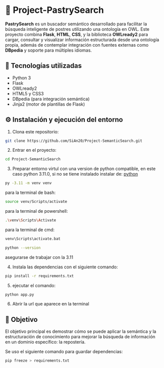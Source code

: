 # 🍰 Project-PastrySearch

**PastrySearch** es un buscador semántico desarrollado para facilitar la búsqueda inteligente de postres utilizando una ontología en OWL. Este proyecto combina **Flask**, **HTML**, **CSS**, y la biblioteca **OWLready2** para cargar, consultar y visualizar información estructurada desde una ontología propia, además de contemplar integración con fuentes externas como **DBpedia** y soporte para múltiples idiomas.

## 🧰 Tecnologías utilizadas

- Python 3
- Flask
- OWLready2
- HTML5 y CSS3
- DBpedia (para integración semántica)
- Jinja2 (motor de plantillas de Flask)

## ⚙️ Instalación y ejecución del entorno

1. Clona este repositorio:

```bash
git clone https://github.com/SiAn20/Project-SemanticSearch.git
```

2. Entrar en el proyecto:

```bash
cd Project-SemanticSearch
```

3. Preparar entorno virtul con una version de python compatible, en este caso python 3.11.0,
   si no se tiene instalado instalar de: [python](https://www.python.org/downloads/release/python-3110/)

```bash
py -3.11 -m venv venv
```

para la terminal de bash:

```bash
source venv/Scripts/activate
```

para la terminal de powershell:

```bash
.\venv\Scripts\Activate
```

para la terminal de cmd:

```bash
venv\Scripts\activate.bat
```

```bash
python --version
```

asegurarse de trabajar con la 3.11

4. Instala las dependencias con el siguiente comando:

```bash
pip install -r requirements.txt
```

5. ejecutar el comando:

```bash
python app.py
```

6. Abrir la url que aparece en la terminal

## 🚀 Objetivo

El objetivo principal es demostrar cómo se puede aplicar la semántica y la estructuración de conocimiento para mejorar la búsqueda de información en un dominio específico: la repostería.

Se uso el siguiente comando para guardar dependencias:

```bash
pip freeze > requirements.txt
```
